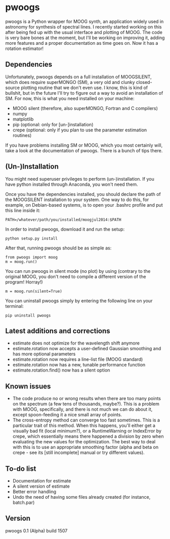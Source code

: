 # pwoogs

pwoogs is a Python wrapper for MOOG synth, an application widely used in astronomy for synthesis of spectral lines. I recently started working on this after being fed up with the usual interface and plotting of MOOG. The code is very bare bones at the moment, but I'll be working on improving it, adding more features and a proper documentation as time goes on. Now it has a rotation estimator!

Dependencies
------------

Unfortunately, pwoogs depends on a full installation of MOOGSILENT, which does require superMONGO (SM), a very old and clunky closed-source plotting routine that we don't even use. I know, this is kind of bullshit, but in the future I'll try to figure out a way to avoid an installation of SM. For now, this is what you need installed on your machine:

* MOOG silent (therefore, also superMONGO, Fortran and C compilers)
* numpy
* matplotlib
* pip (optional: only for [un-]installation)
* crepe (optional: only if you plan to use the parameter estimation routines)

If you have problems installing SM or MOOG, which you most certainly will, take a look at the documentation of pwoogs. There is a bunch of tips there.

(Un-)Installation
------------

You might need superuser privileges to perform (un-)installation. If you have python installed through Anaconda, you won't need them.

Once you have the dependencies installed, you should declare the path of the MOOGSILENT installation to your system. One way to do this, for example, on Debian-based systems, is to open your .bashrc profile and put this line inside it:

    PATH=/whatever/path/you/installed/moogjul2014:$PATH

In order to install pwoogs, download it and run the setup:
 
    python setup.py install

After that, running pwoogs should be as simple as:

    from pwoogs import moog
    m = moog.run()
    
You can run pwoogs in silent mode (no plot) by using (contrary to the original MOOG, you don't need to compile a different version of the program! Horray!)

    m = moog.run(silent=True)

You can uninstall pwoogs simply by entering the following line on your terminal:

    pip uninstall pwoogs
    
Latest additions and corrections
------------

* estimate does not optimize for the wavelength shift anymore
* estimate.rotation now accepts a user-defined Gaussian smoothing and has more optional parameters
* estimate.rotation now requires a line-list file (MOOG standard)
* estimate.rotation now has a new, tunable performance function
* estimate.rotation.find() now has a silent option

Known issues
------------

* The code produce no or wrong results when there are too many points on the spectrum (a few tens of thousands, maybe?). This is a problem with MOOG, specifically, and there is not much we can do about it, except spoon-feeding it a nice small array of points.
* The cross-entropy method can converge too fast sometimes. This is a particular trait of this method. When this happens, you'll either get a visually bad fit (local minimum?), or a RuntimeWarning or IndexError by crepe, which essentially means there happened a division by zero when evaluating the new values for the optimization. The best way to deal with this is to use an appropriate smoothing factor (alpha and beta on crepe - see its [still incomplete] manual or try different values).

To-do list
------------

* Documentation for estimate
* A silent version of estimate
* Better error handling
* Undo the need of having some files already created (for instance, batch.par)

Version
------------

pwoogs 0.1 (Alpha) build 1507
